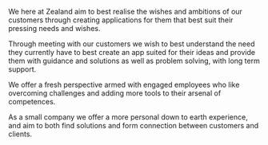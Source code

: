 We here at Zealand aim to best realise the wishes and ambitions
of our customers through creating applications for them that best
suit their pressing needs and wishes.

Through meeting with our customers we wish to best understand
the need they currently have to best create an app suited for
their ideas and provide them with guidance and solutions
as well as problem solving, with long term support.

We offer a fresh perspective armed with engaged employees
who like overcoming challenges and adding more tools to 
their arsenal of competences.

As a small company we offer a more personal down to earth
experience, and aim to both find solutions and form
connection between customers and clients.
